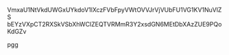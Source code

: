 VmxaU1NtVkdUWGxUYkdoV1lXczFVbFpyVWtOVVJrVjVUbFU1VG1KV1NuVlZS
bEYzVXpCT2RXSkVSbXhWClZEQTVRMmR3Y2xsdGN6MEtDbXAzZUE9PQoKdGZv

pgg